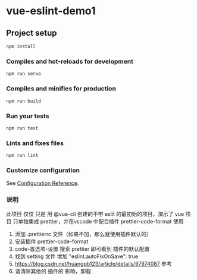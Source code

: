 # vue-eslint-demo1

## Project setup
```
npm install
```

### Compiles and hot-reloads for development
```
npm run serve
```

### Compiles and minifies for production
```
npm run build
```

### Run your tests
```
npm run test
```

### Lints and fixes files
```
npm run lint
```

### Customize configuration
See [Configuration Reference](https://cli.vuejs.org/config/).


### 说明
此项目 仅仅 只是 用 @vue-cli 创建的不带 eslit 的最初始的项目，演示了 vue 项目 只单独集成 prettier，并在vscode 中配合插件 prettier-code-format 使用
1. 添加 .prettierrc 文件（如果不加，那么就使用插件默认的）
2. 安装插件 prettier-code-format
3. code-首选项-设置 搜索 prettier 即可看到 插件的默认配置
4. 找到 setting 文件 增加 "eslint.autoFixOnSave": true
5. https://blog.csdn.net/huangpb123/article/details/97974087  参考
6. 请清除其他的 插件的 影响，卸载
